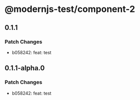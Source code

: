 # @modernjs-test/component-2

## 0.1.1

### Patch Changes

- b058242: feat: test

## 0.1.1-alpha.0

### Patch Changes

- b058242: feat: test
